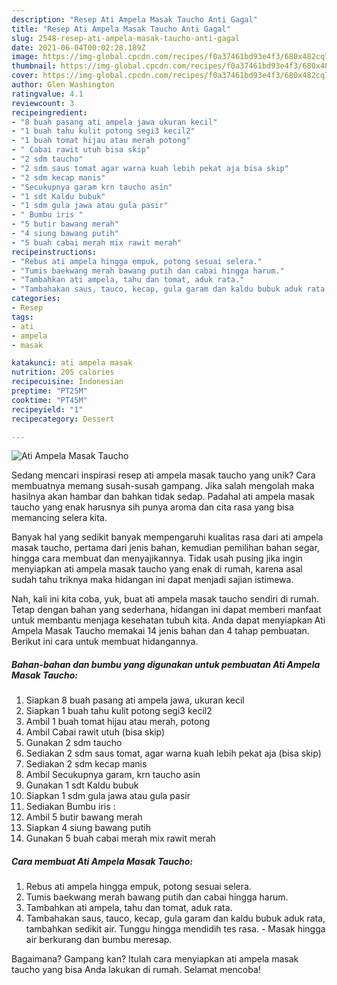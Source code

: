 ```yaml
---
description: "Resep Ati Ampela Masak Taucho Anti Gagal"
title: "Resep Ati Ampela Masak Taucho Anti Gagal"
slug: 2548-resep-ati-ampela-masak-taucho-anti-gagal
date: 2021-06-04T00:02:28.189Z
image: https://img-global.cpcdn.com/recipes/f0a37461bd93e4f3/680x482cq70/ati-ampela-masak-taucho-foto-resep-utama.jpg
thumbnail: https://img-global.cpcdn.com/recipes/f0a37461bd93e4f3/680x482cq70/ati-ampela-masak-taucho-foto-resep-utama.jpg
cover: https://img-global.cpcdn.com/recipes/f0a37461bd93e4f3/680x482cq70/ati-ampela-masak-taucho-foto-resep-utama.jpg
author: Glen Washington
ratingvalue: 4.1
reviewcount: 3
recipeingredient:
- "8 buah pasang ati ampela jawa ukuran kecil"
- "1 buah tahu kulit potong segi3 kecil2"
- "1 buah tomat hijau atau merah potong"
- " Cabai rawit utuh bisa skip"
- "2 sdm taucho"
- "2 sdm saus tomat agar warna kuah lebih pekat aja bisa skip"
- "2 sdm kecap manis"
- "Secukupnya garam krn taucho asin"
- "1 sdt Kaldu bubuk"
- "1 sdm gula jawa atau gula pasir"
- " Bumbu iris "
- "5 butir bawang merah"
- "4 siung bawang putih"
- "5 buah cabai merah mix rawit merah"
recipeinstructions:
- "Rebus ati ampela hingga empuk, potong sesuai selera."
- "Tumis baekwang merah bawang putih dan cabai hingga harum."
- "Tambahkan ati ampela, tahu dan tomat, aduk rata."
- "Tambahakan saus, tauco, kecap, gula garam dan kaldu bubuk aduk rata, tambahkan sedikit air. Tunggu hingga mendidih tes rasa.  Masak hingga air berkurang dan bumbu meresap."
categories:
- Resep
tags:
- ati
- ampela
- masak

katakunci: ati ampela masak 
nutrition: 205 calories
recipecuisine: Indonesian
preptime: "PT25M"
cooktime: "PT45M"
recipeyield: "1"
recipecategory: Dessert

---
```



![Ati Ampela Masak Taucho](https://img-global.cpcdn.com/recipes/f0a37461bd93e4f3/680x482cq70/ati-ampela-masak-taucho-foto-resep-utama.jpg)

Sedang mencari inspirasi resep ati ampela masak taucho yang unik? Cara membuatnya memang susah-susah gampang. Jika salah mengolah maka hasilnya akan hambar dan bahkan tidak sedap. Padahal ati ampela masak taucho yang enak harusnya sih punya aroma dan cita rasa yang bisa memancing selera kita.

Banyak hal yang sedikit banyak mempengaruhi kualitas rasa dari ati ampela masak taucho, pertama dari jenis bahan, kemudian pemilihan bahan segar, hingga cara membuat dan menyajikannya. Tidak usah pusing jika ingin menyiapkan ati ampela masak taucho yang enak di rumah, karena asal sudah tahu triknya maka hidangan ini dapat menjadi sajian istimewa.




Nah, kali ini kita coba, yuk, buat ati ampela masak taucho sendiri di rumah. Tetap dengan bahan yang sederhana, hidangan ini dapat memberi manfaat untuk membantu menjaga kesehatan tubuh kita. Anda dapat menyiapkan Ati Ampela Masak Taucho memakai 14 jenis bahan dan 4 tahap pembuatan. Berikut ini cara untuk membuat hidangannya.

<!--inarticleads1-->

##### Bahan-bahan dan bumbu yang digunakan untuk pembuatan Ati Ampela Masak Taucho:

1. Siapkan 8 buah pasang ati ampela jawa, ukuran kecil
1. Siapkan 1 buah tahu kulit potong segi3 kecil2
1. Ambil 1 buah tomat hijau atau merah, potong
1. Ambil  Cabai rawit utuh (bisa skip)
1. Gunakan 2 sdm taucho
1. Sediakan 2 sdm saus tomat, agar warna kuah lebih pekat aja (bisa skip)
1. Sediakan 2 sdm kecap manis
1. Ambil Secukupnya garam, krn taucho asin
1. Gunakan 1 sdt Kaldu bubuk
1. Siapkan 1 sdm gula jawa atau gula pasir
1. Sediakan  Bumbu iris :
1. Ambil 5 butir bawang merah
1. Siapkan 4 siung bawang putih
1. Gunakan 5 buah cabai merah mix rawit merah




<!--inarticleads2-->

##### Cara membuat Ati Ampela Masak Taucho:

1. Rebus ati ampela hingga empuk, potong sesuai selera.
1. Tumis baekwang merah bawang putih dan cabai hingga harum.
1. Tambahkan ati ampela, tahu dan tomat, aduk rata.
1. Tambahakan saus, tauco, kecap, gula garam dan kaldu bubuk aduk rata, tambahkan sedikit air. Tunggu hingga mendidih tes rasa.  - Masak hingga air berkurang dan bumbu meresap.




Bagaimana? Gampang kan? Itulah cara menyiapkan ati ampela masak taucho yang bisa Anda lakukan di rumah. Selamat mencoba!
